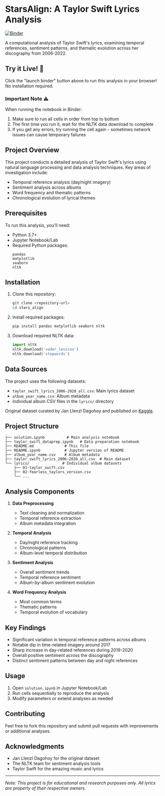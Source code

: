 # StarsAlign: A Taylor Swift Lyrics Analysis

[![Binder](https://mybinder.org/badge_logo.svg)](https://mybinder.org/v2/gh/raksha-rane/stars-align/main?labpath=solution.ipynb)

A computational analysis of Taylor Swift's lyrics, examining temporal references, sentiment patterns, and thematic evolution across her discography from 2006-2022.

## Try it Live! 🚀

Click the "launch binder" button above to run this analysis in your browser! No installation required.

### Important Note ⚠️

When running the notebook in Binder:
1. Make sure to run all cells in order from top to bottom
2. The first time you run it, wait for the NLTK data download to complete
3. If you get any errors, try running the cell again - sometimes network issues can cause temporary failures

## Project Overview

This project conducts a detailed analysis of Taylor Swift's lyrics using natural language processing and data analysis techniques. Key areas of investigation include:

- Temporal reference analysis (day/night imagery)
- Sentiment analysis across albums
- Word frequency and thematic patterns
- Chronological evolution of lyrical themes

## Prerequisites

To run this analysis, you'll need:

- Python 3.7+
- Jupyter Notebook/Lab
- Required Python packages:
  ```
  pandas
  matplotlib
  seaborn
  nltk
  ```

## Installation

1. Clone this repository:
   ```bash
   git clone <repository-url>
   cd stars_align
   ```

2. Install required packages:
   ```bash
   pip install pandas matplotlib seaborn nltk
   ```

3. Download required NLTK data:
   ```python
   import nltk
   nltk.download('vader_lexicon')
   nltk.download('stopwords')
   ```

## Data Sources

The project uses the following datasets:
- `taylor_swift_lyrics_2006-2020_all.csv`: Main lyrics dataset
- `album_year_name.csv`: Album metadata
- Individual album CSV files in the `lyrics/` directory

Original dataset curated by Jan Llenzl Dagohoy and published on [Kaggle](https://www.kaggle.com/datasets/thespacefreak/taylor-swift-song-lyrics-all-albums).

## Project Structure

```
├── solution.ipynb          # Main analysis notebook
├── taylor_swift_dataprep.ipynb   # Data preparation notebook
├── README.md              # This file
├── README.ipynb           # Jupyter version of README
├── album_year_name.csv    # Album metadata
├── taylor_swift_lyrics_2006-2020_all.csv  # Main dataset
└── lyrics/               # Individual album datasets
    ├── 01-taylor_swift.csv
    ├── 02-fearless_taylors_version.csv
    └── ...
```

## Analysis Components

1. **Data Preprocessing**
   - Text cleaning and normalization
   - Temporal reference extraction
   - Album metadata integration

2. **Temporal Analysis**
   - Day/night reference tracking
   - Chronological patterns
   - Album-level temporal distribution

3. **Sentiment Analysis**
   - Overall sentiment trends
   - Temporal reference sentiment
   - Album-by-album sentiment evolution

4. **Word Frequency Analysis**
   - Most common terms
   - Thematic patterns
   - Temporal evolution of vocabulary

## Key Findings

- Significant variation in temporal reference patterns across albums
- Notable dip in time-related imagery around 2017
- Sharp increase in day-related references during 2019-2020
- Overall positive sentiment across the discography
- Distinct sentiment patterns between day and night references

## Usage

1. Open `solution.ipynb` in Jupyter Notebook/Lab
2. Run cells sequentially to reproduce the analysis
3. Modify parameters or extend analyses as needed

## Contributing

Feel free to fork this repository and submit pull requests with improvements or additional analyses.

## Acknowledgments

- Jan Llenzl Dagohoy for the original dataset
- The NLTK team for sentiment analysis tools
- Taylor Swift for the amazing music and lyrics

---
*Note: This project is for educational and research purposes only. All lyrics are property of their respective owners.*
